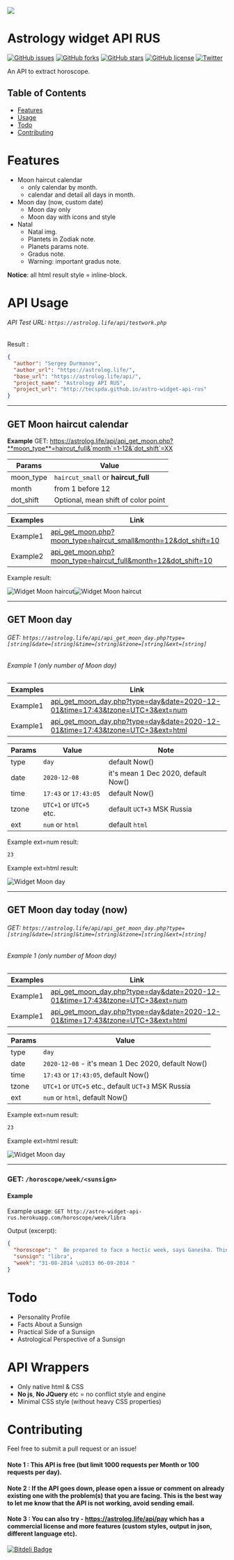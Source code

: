 ![](https://img.shields.io/badge/-Horoscope%20API-blueviolet.svg)

Astrology widget API RUS
======
[![GitHub issues](https://img.shields.io/github/issues/tapaswenipathak/astro-widget-api-rus.svg)](https://github.com/tecspda/astro-widget-api-rus/issues)
[![GitHub forks](https://img.shields.io/github/forks/tapaswenipathak/astro-widget-api-rus.svg)](https://github.com/tecspda/astro-widget-api-rus/network)
[![GitHub stars](https://img.shields.io/github/stars/tapaswenipathak/astro-widget-api-rus.svg)](https://github.com/tecspda/astro-widget-api-rus/stargazers)
[![GitHub license](https://img.shields.io/github/license/tapaswenipathak/astro-widget-api-rus.svg)](https://github.com/tecspda/astro-widget-api-rus/blob/master/License.md)
[![Twitter](https://img.shields.io/twitter/url/https/github.com/tapaswenipathak/astro-widget-api-rus.svg?label=astro-widget-api-rus&style=social)](https://twitter.com/intent/tweet?text=Horoscope%20API:&url=https%3A%2F%2Fgithub.com%2Ftapaswenipathak%2Fastro-widget-api-rus)

An API to extract horoscope.

## Table of Contents

* [Features](#features)
* [Usage](#api-usage)
* [Todo](#todo)
* [Contributing](#contributing)

# Features

* Moon haircut calendar 
  * only calendar by month.
  * calendar and detail all days in month.
* Moon day (now, custom date)
  * Moon day only
  * Moon day with icons and style  
* Natal
  * Natal img.
  * Plantets in Zodiak note.
  * Planets params note.
  * Gradus note.
  * Warning: important gradus note.
  
**Notice**: all html result style = inline-block. 
  
# API Usage
###### API Test URL: `https://astrolog.life/api/testwork.php`

Result :
```json
{
  "author": "Sergey Durmanov", 
  "author_url": "https://astrolog.life/", 
  "base_url": "https://astrolog.life/api/", 
  "project_name": "Astrology API RUS", 
  "project_url": "http://tecspda.github.io/astro-widget-api-rus"
}
```
<hr>

## GET Moon haircut calendar
**Example**
GET: https://astrolog.life/api/api_get_moon.php?**moon_type**=haircut_full&`month`=1-12&`dot_shift`=XX

| Params | Value |
| ------ | ------ |
| moon_type | `haircut_small` or **haircut_full** |
| month | from 1 before 12 |
| dot_shift | Optional, mean shift of color point |

| Examples | Link |
| ------ | ------ |
| Example1 | [api_get_moon.php?moon_type=haircut_small&month=12&dot_shift=10](https://astrolog.life/api/api_get_moon.php?moon_type=haircut_small&month=12&dot_shift=10)|
| Example2 | [api_get_moon.php?moon_type=haircut_full&month=12&dot_shift=10](https://astrolog.life/api/api_get_moon.php?moon_type=haircut_full&month=12&dot_shift=10)|

Example result:

![Widget Moon haircut](https://astrolog.life/api/git_review/img/example_small.svg)![Widget Moon haircut](https://astrolog.life/api/git_review/img/example_moon_day_note1.svg)

<hr>

## GET Moon day
###### GET: `https://astrolog.life/api/api_get_moon_day.php?type=[string]&date=[string]&time=[string]&tzone=[string]&ext=[string]`
###### Example 1 (only number of Moon day)
| Examples | Link |
| ------ | ------ |
| Example1 | [api_get_moon_day.php?type=day&date=2020-12-01&time=17:43&tzone=UTC+3&ext=num](https://astrolog.life/api/api_get_moon_day.php?type=day&date=2020-12-08&time=17:43&tzone=UTC+3&ext=num)|
| Example1 | [api_get_moon_day.php?type=day&date=2020-12-01&time=17:43&tzone=UTC+3&ext=html](https://astrolog.life/api/api_get_moon_day.php?type=day&date=2020-12-08&time=17:43&tzone=UTC+3&ext=html)|

| Params | Value | Note |
| ------ | ------ | ------ |
| type | `day` | default Now() |
| date | `2020-12-08` | it's mean 1 Dec 2020, default Now() |
| time | `17:43` or `17:43:05` | default Now() |
| tzone | `UTC+1` or `UTC+5` etc. | default `UCT+3` MSK Russia |
| ext | `num` or `html` | default `html` |


Example ext=num result:

```html
23
```
Example ext=html result:

![Widget Moon day](https://astrolog.life/api/git_review/img/example_day_html.svg)

<hr>

## GET Moon day today (now)
###### GET: `https://astrolog.life/api/api_get_moon_day.php?type=[string]&date=[string]&time=[string]&tzone=[string]&ext=[string]`
###### Example 1 (only number of Moon day)
| Examples | Link |
| ------ | ------ |
| Example1 | [api_get_moon_day.php?type=day&date=2020-12-01&time=17:43&tzone=UTC+3&ext=num](https://astrolog.life/api/api_get_moon_day.php?type=day&date=2020-12-08&time=17:43&tzone=UTC+3&ext=num)|
| Example1 | [api_get_moon_day.php?type=day&date=2020-12-01&time=17:43&tzone=UTC+3&ext=html](https://astrolog.life/api/api_get_moon_day.php?type=day&date=2020-12-08&time=17:43&tzone=UTC+3&ext=html)|

| Params | Value |
| ------ | ------ |
| type | `day` |
| date | `2020-12-08` - it's mean 1 Dec 2020, default Now() |
| time | `17:43` or `17:43:05`, default Now() |
| tzone | `UTC+1` or `UTC+5` etc., default `UCT+3` MSK Russia |
| ext | `num` or `html`, default Now() |


Example ext=num result:

```html
23
```
Example ext=html result:

![Widget Moon day](https://astrolog.life/api/git_review/img/example_day_html.svg)

<hr>

### GET: `/horoscope/week/<sunsign>`
#### Example
Example usage: `GET http://astro-widget-api-rus.herokuapp.com/horoscope/week/libra`

Output (excerpt):
```json
{
  "horoscope": "  Be prepared to face a hectic week, says Ganesha. Things that were dormant shall now start gaining momentum. Your financial graph will gradually start going up. Things on both the personal and professional fronts are likely to become smoother. Your relations with your bosses shall improve. Boss and You! Finding difficulty to get along with your superior in your office, our expert astrologers can help you out. Get this report to get guidance from an astrological standpoint \u2013 as this report is based on your Natal Chart, it will be fully personalised for you. You shall be spending money on friends, but they shall return the favour by holding you in high regard and showering a lot of affection on you. This week, you shall also be able to earn through contacts and your reputation shall spread through word of mouth, fetching many assignments. This week is good for working with youngsters. That is to say, if you wish to impart training to the youngsters in your company or even in your family, this is the best week. Ganesha feels your approach towards social and personal issues shall be diplomatic.   Birth Horoscope Use the power of Astrology to understand yourself in a better way and get a sense of direction and purpose in life. The cosmic imprint of the stars has a profound impact on your life. Unravel your true potential through the Birth Horoscope report, being offered for free.      Get It Now! ", 
  "sunsign": "libra", 
  "week": "31-08-2014 \u2013 06-09-2014 "
}
```


# Todo
* Personality Profile
* Facts About a Sunsign
* Practical Side of a Sunsign
* Astrological Perspective of a Sunsign

# API Wrappers 
* Only native html & CSS 
* **No js**, **No JQuery** etc = no conflict style and engine
* Minimal CSS style (without heavy CSS properties)

# Contributing
Feel free to submit a pull request or an issue!



#### Note 1 : This API is free (but limit 1000 requests per Month or 100 requests per day).  

#### Note 2 : If the API goes down, please open a issue or comment on already existing one with the problem(s) that you are facing. This is the best way to let me know that the API is not working, avoid sending email. 

#### Note 3 : You can also try - https://astrolog.life/api/pay which has a commercial license and more features (custom styles, output in json, different language etc).

[![Bitdeli Badge](https://d2weczhvl823v0.cloudfront.net/tapasweni-pathak/astro-widget-api-rus/trend.png)](https://bitdeli.com/free "Bitdeli Badge")
